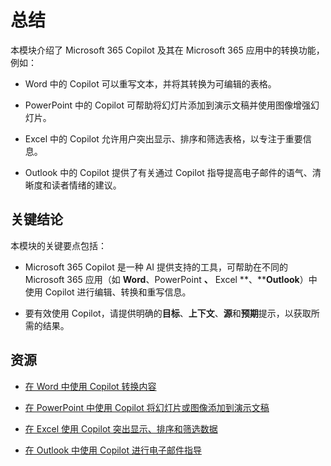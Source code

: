 # 总结

本模块介绍了 Microsoft 365 Copilot 及其在 Microsoft 365 应用中的转换功能，例如：

- Word 中的 Copilot 可以重写文本，并将其转换为可编辑的表格。

- PowerPoint 中的 Copilot 可帮助将幻灯片添加到演示文稿并使用图像增强幻灯片。

- Excel 中的 Copilot 允许用户突出显示、排序和筛选表格，以专注于重要信息。

- Outlook 中的 Copilot 提供了有关通过 Copilot 指导提高电子邮件的语气、清晰度和读者情绪的建议。

## 关键结论

本模块的关键要点包括：

- Microsoft 365 Copilot 是一种 AI 提供支持的工具，可帮助在不同的 Microsoft 365 应用（如 **Word**、PowerPoint **、** Excel **、****Outlook**）中使用 Copilot 进行编辑、转换和重写信息。

- 要有效使用 Copilot，请提供明确的**目标**、**上下文**、**源**和**预期**提示，以获取所需的结果。

## 资源

- [在 Word 中使用 Copilot 转换内容](https://support.microsoft.com/office/transform-your-content-with-copilot-in-word-923d9763-f896-4da7-8a3f-5b12c3bfc475)

- [在 PowerPoint 中使用 Copilot 将幻灯片或图像添加到演示文稿](https://support.microsoft.com/office/add-a-slide-or-image-to-your-presentation-with-copilot-in-powerpoint-ae906e57-db71-4f46-8ed5-c1e2cebe6a80)

- [在 Excel 使用 Copilot 突出显示、排序和筛选数据](https://support.microsoft.com/office/highlight-sort-and-filter-your-data-with-copilot-in-excel-05302e3f-de42-4475-b235-be9cb3d4e936)

- [在 Outlook 中使用 Copilot 进行电子邮件指导](https://support.microsoft.com/office/email-coaching-with-copilot-in-outlook-91a3cd56-1586-4a31-85c7-2eb8cdb02405#OSVersion=iOS)
